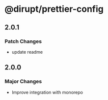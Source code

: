 # @dirupt/prettier-config

## 2.0.1

### Patch Changes

-   update readme

## 2.0.0

### Major Changes

-   Improve integration with monorepo
